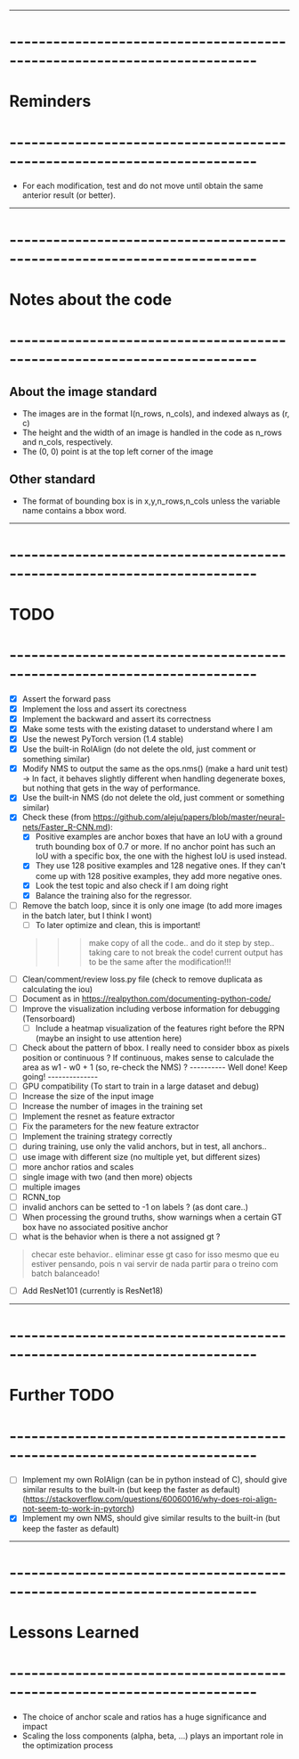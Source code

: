 
---
# ------------------------------------------------------------------------
# Reminders
# ------------------------------------------------------------------------
- For each modification, test and do not move until obtain the same anterior result (or better).

---
# ------------------------------------------------------------------------
# Notes about the code
# ------------------------------------------------------------------------

## About the image standard
- The images are in the format I(n_rows, n_cols), and indexed always as (r, c)
- The height and the width of an image is handled in the code as n_rows and n_cols, respectively.
- The (0, 0) point is at the top left corner of the image

## Other standard
- The format of bounding box is in x,y,n_rows,n_cols unless the variable name contains a bbox word.

---
# ------------------------------------------------------------------------
# TODO
# ------------------------------------------------------------------------
- [x] Assert the forward pass
- [x] Implement the loss and assert its corectness
- [x] Implement the backward and assert its correctness
- [x] Make some tests with the existing dataset to understand where I am
- [x] Use the newest PyTorch version (1.4 stable)
- [x] Use the built-in RoIAlign (do not delete the old, just comment or something similar)
- [x] Modify NMS to output the same as the ops.nms() (make a hard unit test)
        -> In fact, it behaves slightly different when handling degenerate boxes,
           but nothing that gets in the way of performance.
- [x] Use the built-in NMS (do not delete the old, just comment or something similar)
- [x] Check these (from https://github.com/aleju/papers/blob/master/neural-nets/Faster_R-CNN.md):
    - [x] Positive examples are anchor boxes that have an IoU with a ground truth bounding box of 0.7 or more. If no anchor  point has such an IoU with a specific box, the one with the highest IoU is used instead.
    - [x] They use 128 positive examples and 128 negative ones. If they can't come up with 128 positive examples, they add more negative ones.
    - [x] Look the test topic and also check if I am doing right
    - [x] Balance the training also for the regressor.
- [ ] Remove the batch loop, since it is only one image (to add more images in the batch later, but I think I wont)
    - [ ] To later optimize and clean, this is important!
    >>> make copy of all the code.. and do it step by step.. taking care to not break the code!
    >>> current output has to be the same after the modification!!!
- [ ] Clean/comment/review loss.py file (check to remove duplicata as calculating the iou)
- [ ] Document as in https://realpython.com/documenting-python-code/
- [ ] Improve the visualization including verbose information for debugging (Tensorboard)
    - [ ] Include a heatmap visualization of the features right before the RPN (maybe an insight to use attention here)
- [ ] Check about the pattern of bbox. I really need to consider bbox as pixels position or continuous ? 
      If continuous, makes sense to calculade the area as w1 - w0 + 1 (so, re-check the NMS) ?
---------- Well done! Keep going! --------------
- [ ] GPU compatibility (To start to train in a large dataset and debug) 
- [ ] Increase the size of the input image
- [ ] Increase the number of images in the training set
- [ ] Implement the resnet as feature extractor
- [ ] Fix the parameters for the new feature extractor
- [ ] Implement the training strategy correctly
- [ ] during training, use only the valid anchors, but in test, all anchors..
- [ ] use image with different size (no multiple yet, but different sizes)
- [ ] more anchor ratios and scales
- [ ] single image with two (and then more) objects
- [ ] multiple images
- [ ] RCNN_top
- [ ] invalid anchors can be setted to -1 on labels ? (as dont care..)
- [ ] When processing the ground truths, show warnings when a certain GT box have no associated positive anchor
- [ ] what is the behavior when is there a not assigned gt ?
>    checar este behavior..
     eliminar esse gt caso for isso mesmo que eu estiver pensando, pois n vai servir de nada
     partir para o treino com batch balanceado!
- [ ] Add ResNet101 (currently is ResNet18)

---
# ------------------------------------------------------------------------
# Further TODO
# ------------------------------------------------------------------------
- [ ] Implement my own RoIAlign (can be in python instead of C), should give similar results to the built-in (but keep the faster as default) (https://stackoverflow.com/questions/60060016/why-does-roi-align-not-seem-to-work-in-pytorch)
- [x] Implement my own NMS, should give similar results to the built-in (but keep the faster as default)

---
# ------------------------------------------------------------------------
# Lessons Learned 
# ------------------------------------------------------------------------
- The choice of anchor scale and ratios has a huge significance and impact
- Scaling the loss components (alpha, beta, ...) plays an important role in the optimization process
